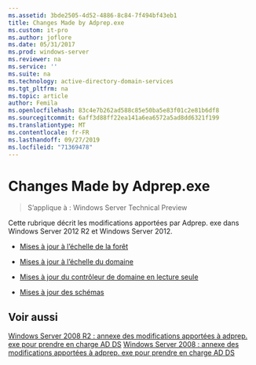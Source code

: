 ```yaml
---
ms.assetid: 3bde2505-4d52-4886-8c84-7f494bf43eb1
title: Changes Made by Adprep.exe
ms.custom: it-pro
ms.author: joflore
ms.date: 05/31/2017
ms.prod: windows-server
ms.reviewer: na
ms.service: ''
ms.suite: na
ms.technology: active-directory-domain-services
ms.tgt_pltfrm: na
ms.topic: article
author: Femila
ms.openlocfilehash: 83c4e7b262ad588c85e50ba5e83f01c2e81b6df8
ms.sourcegitcommit: 6aff3d88ff22ea141a6ea6572a5ad8dd6321f199
ms.translationtype: MT
ms.contentlocale: fr-FR
ms.lasthandoff: 09/27/2019
ms.locfileid: "71369478"
---
```

# <a name="changes-made-by-adprepexe"></a>Changes Made by Adprep.exe

>S’applique à : Windows Server Technical Preview

Cette rubrique décrit les modifications apportées par Adprep. exe dans Windows Server 2012 R2 et Windows Server 2012.  
  
-   [Mises à jour à l’échelle de la forêt](../../../ad-ds/deploy/RODC/Forest-Wide-Updates.md)  
  
-   [Mises à jour à l’échelle du domaine](../../../ad-ds/deploy/Domain-Wide-Updates.md)  
  
-   [Mises à jour du contrôleur de domaine en lecture seule](../../../ad-ds/deploy/RODC/Read-Only-Domain-Controller-Updates.md)  
  
-   [Mises à jour des schémas](../../../ad-ds/deploy/Schema-Updates.md)  
  
## <a name="see-also"></a>Voir aussi  
[Windows Server 2008 R2 : annexe des modifications apportées à adprep. exe pour prendre en charge AD DS](https://technet.microsoft.com/library/dd378876(v=ws.10).aspx)  
[Windows Server 2008 : annexe des modifications apportées à adprep. exe pour prendre en charge AD DS](https://technet.microsoft.com/library/cc770703(v=ws.10).aspx)  
  


